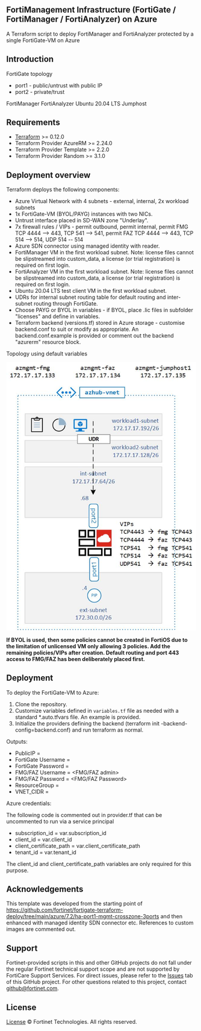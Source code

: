## FortiManagement Infrastructure (FortiGate / FortiManager / FortiAnalyzer) on Azure

A Terraform script to deploy FortiManager and FortiAnalyzer protected by a single FortiGate-VM on Azure  

## Introduction
FortiGate topology
* port1 - public/untrust with public IP
* port2 - private/trust

FortiManager
FortiAnalyzer
Ubuntu 20.04 LTS Jumphost

## Requirements

* [Terraform](https://learn.hashicorp.com/terraform/getting-started/install.html) >= 0.12.0
* Terraform Provider AzureRM >= 2.24.0
* Terraform Provider Template >= 2.2.0
* Terraform Provider Random >= 3.1.0

## Deployment overview
Terraform deploys the following components:

* Azure Virtual Network with 4 subnets - external, internal, 2x workload subnets
* 1x FortiGate-VM (BYOL/PAYG) instances with two NICs.  
* Untrust interface placed in SD-WAN zone "Underlay".
* 7x firewall rules / VIPs - permit outbound, permit internal, permit FMG TCP 4444 --> 443, TCP 541 --> 541, permit FAZ TCP 4444 --> 443, TCP 514 --> 514, UDP 514 -- 514
* Azure SDN connector using managed identity with reader.
* FortiManager VM in the first workload subnet. Note: license files cannot be slipstreamed into custom_data, a license (or trial registration) is required on first login. 
* FortiAnalyzer VM in the first workload subnet. Note: license files cannot be slipstreamed into custom_data, a license (or trial registration) is required on first login.
* Ubuntu 20.04 LTS test client VM in the first workload subnet.
* UDRs for internal subnet routing table for default routing and inter-subnet routing through FortiGate.
* Choose PAYG or BYOL in variables - if BYOL, place .lic files in subfolder "licenses" and define in variables.
* Terraform backend (versions.tf) stored in Azure storage - customise backend.conf to suit or modify as appropriate. An backend.conf.example is provided or comment out the backend "azurerm" resource block.

Topology using default variables

![img](https://github.com/wintermute000/azure-fortimgmt-enclave/blob/main/azure-fortimgmt-enclave.jpg)

**If BYOL is used, then some policies cannot be created in FortiOS due to the limitation of unlicensed VM only allowing 3 policies. Add the remaining policies/VIPs after creation. Default routing and port 443 access to FMG/FAZ has been deliberately placed first.**

## Deployment

To deploy the FortiGate-VM to Azure:
1. Clone the repository.
2. Customize variables defined in `variables.tf` file as needed with a standard *.auto.tfvars file. An example is provided.
3. Initialize the providers defining the backend (terraform init -backend-config=backend.conf) and run terraform as normal.

Outputs:

- PublicIP = <Cluster Public IP>
- FortiGate Username = <FGT admin>
- FortiGate Password = <FGT Password>
- FMG/FAZ Username = <FMG/FAZ admin>
- FMG/FAZ Password = <FMG/FAZ Password>
- ResourceGroup = <Resource Group>
- VNET_CIDR = <vnet summary route>

Azure credentials:

The following code is commented out in provider.tf that can be uncommented to run via a service principal

- subscription_id = var.subscription_id
- client_id       = var.client_id
- client_certificate_path   = var.client_certificate_path
- tenant_id       = var.tenant_id

The client_id and client_certificate_path variables are only required for this purpose.

## Acknowledgements
This template was developed from the starting point of https://github.com/fortinet/fortigate-terraform-deploy/tree/main/azure/7.2/ha-port1-mgmt-crosszone-3ports and then enhanced with managed identity SDN connector etc.
References to custom images are commented out. 

## Support
Fortinet-provided scripts in this and other GitHub projects do not fall under the regular Fortinet technical support scope and are not supported by FortiCare Support Services.
For direct issues, please refer to the [Issues](https://github.com/fortinet/fortigate-terraform-deploy/issues) tab of this GitHub project.
For other questions related to this project, contact [github@fortinet.com](mailto:github@fortinet.com).

## License
[License](https://github.com/fortinet/fortigate-terraform-deploy/blob/master/LICENSE) © Fortinet Technologies. All rights reserved.
# 
